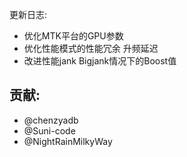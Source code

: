 更新日志:
- 优化MTK平台的GPU参数
- 优化性能模式的性能冗余 升频延迟
- 改进性能jank Bigjank情况下的Boost值

## 贡献:
- @chenzyadb 
- @Suni-code
- @NightRainMilkyWay